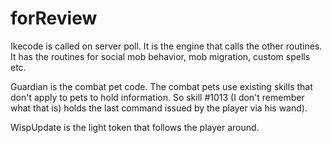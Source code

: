 # forReview

Ikecode is called on server poll.  It is the engine that calls  the other routines.  It has the routines for social mob behavior, mob migration, custom spells etc.

Guardian is the combat pet code. The combat pets use existing skills that don't apply to pets to hold information.  So skill #1013 (I don't remember what that is) holds the last command issued by the player via his wand).

WispUpdate is the light token that follows the player around.

